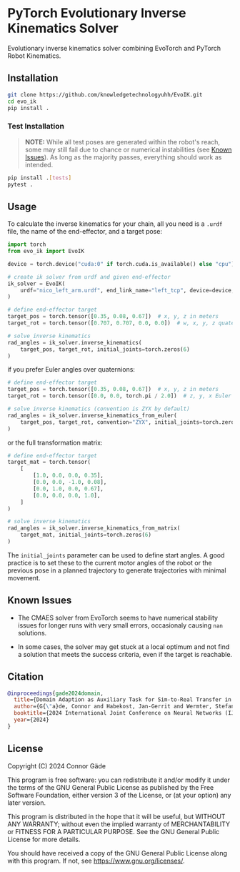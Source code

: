 # PyTorch Evolutionary Inverse Kinematics Solver

Evolutionary inverse kinematics solver combining EvoTorch and PyTorch Robot Kinematics.

## Installation

```bash
git clone https://github.com/knowledgetechnologyuhh/EvoIK.git
cd evo_ik
pip install .
```

### Test Installation

> **NOTE:**
While all test poses are generated within the robot's reach, some may still fail due to chance or numerical instabilities (see [Known Issues](#known-issues)). As long as the majority passes, everything should work as intended.

```bash
pip install .[tests]
pytest .
```

## Usage

To calculate the inverse kinematics for your chain, all you need is a `.urdf` file, the name of the end-effector, and a target pose:

```py
import torch
from evo_ik import EvoIK

device = torch.device("cuda:0" if torch.cuda.is_available() else "cpu")

# create ik solver from urdf and given end-effector
ik_solver = EvoIK(
    urdf="nico_left_arm.urdf", end_link_name="left_tcp", device=device, logging=False
)

# define end-effector target
target_pos = torch.tensor([0.35, 0.08, 0.67])  # x, y, z in meters
target_rot = torch.tensor([0.707, 0.707, 0.0, 0.0])  # w, x, y, z quaternion

# solve inverse kinematics
rad_angles = ik_solver.inverse_kinematics(
    target_pos, target_rot, initial_joints=torch.zeros(6)
)
```

if you prefer Euler angles over quaternions:

```py
# define end-effector target
target_pos = torch.tensor([0.35, 0.08, 0.67])  # x, y, z in meters
target_rot = torch.tensor([0.0, 0.0, torch.pi / 2.0])  # z, y, x Euler angles in radians

# solve inverse kinematics (convention is ZYX by default)
rad_angles = ik_solver.inverse_kinematics_from_euler(
    target_pos, target_rot, convention="ZYX", initial_joints=torch.zeros(6)
)
```

or the full transformation matrix:

```py
# define end-effector target
target_mat = torch.tensor(
    [
        [1.0, 0.0, 0.0, 0.35],
        [0.0, 0.0, -1.0, 0.08],
        [0.0, 1.0, 0.0, 0.67],
        [0.0, 0.0, 0.0, 1.0],
    ]
)

# solve inverse kinematics
rad_angles = ik_solver.inverse_kinematics_from_matrix(
    target_mat, initial_joints=torch.zeros(6)
)
```

The `initial_joints` parameter can be used to define start angles. A good practice is to set these to the current motor angles of the robot or the previous pose in a planned trajectory to generate trajectories with minimal movement.

## Known Issues

- The CMAES solver from EvoTorch seems to have numerical stability issues for longer runs with very small errors, occasionaly causing `nan` solutions.

- In some cases, the solver may get stuck at a local optimum and not find a solution that meets the success criteria, even if the target is reachable.

## Citation

```bibtex
@inproceedings{gade2024domain,
  title={Domain Adaption as Auxiliary Task for Sim-to-Real Transfer in Vision-based Neuro-Robotic Control},
  author={G{\"a}de, Connor and Habekost, Jan-Gerrit and Wermter, Stefan},
  booktitle={2024 International Joint Conference on Neural Networks (IJCNN)},
  year={2024}
}
```

## License

Copyright (C) 2024  Connor Gäde

This program is free software: you can redistribute it and/or modify
it under the terms of the GNU General Public License as published by
the Free Software Foundation, either version 3 of the License, or
(at your option) any later version.

This program is distributed in the hope that it will be useful,
but WITHOUT ANY WARRANTY; without even the implied warranty of
MERCHANTABILITY or FITNESS FOR A PARTICULAR PURPOSE.  See the
GNU General Public License for more details.

You should have received a copy of the GNU General Public License
along with this program.  If not, see <https://www.gnu.org/licenses/>.
